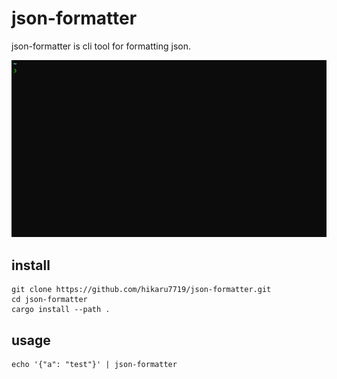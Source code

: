 # json-formatter

json-formatter is cli tool for formatting json.

![](./demo.gif)

## install

```
git clone https://github.com/hikaru7719/json-formatter.git
cd json-formatter
cargo install --path .
```

## usage

```
echo '{"a": "test"}' | json-formatter
```